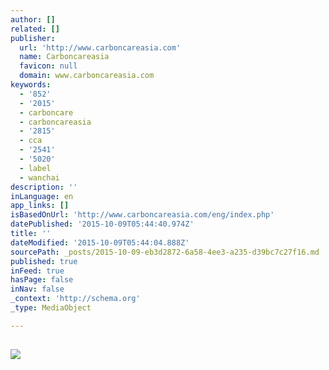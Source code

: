 ```yaml
---
author: []
related: []
publisher:
  url: 'http://www.carboncareasia.com'
  name: Carboncareasia
  favicon: null
  domain: www.carboncareasia.com
keywords:
  - '852'
  - '2015'
  - carboncare
  - carboncareasia
  - '2815'
  - cca
  - '2541'
  - '5020'
  - label
  - wanchai
description: ''
inLanguage: en
app_links: []
isBasedOnUrl: 'http://www.carboncareasia.com/eng/index.php'
datePublished: '2015-10-09T05:44:40.974Z'
title: ''
dateModified: '2015-10-09T05:44:04.888Z'
sourcePath: _posts/2015-10-09-eb3d2872-6a58-4ee3-a235-d39bc7c27f16.md
published: true
inFeed: true
hasPage: false
inNav: false
_context: 'http://schema.org'
_type: MediaObject

---
```

<article style=""><h1></h1><p></p><img src="http://www.carboncareasia.com/eng/images/logo.png" /></article>